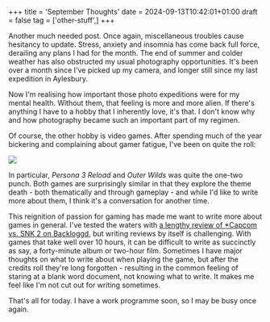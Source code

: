 +++
title = 'September Thoughts'
date = 2024-09-13T10:42:01+01:00
draft = false
tag = ['other-stuff',]
+++

Another much needed post. Once again, miscellaneous troubles cause hesitancy to update. Stress, anxiety and insomnia has come back full force, derailing any plans I had for the month. The end of summer and colder weather has also obstructed my usual photography opportunities. It's been over a month since I've picked up my camera, and longer still since my last expedition in Aylesbury.

Now I'm realising how important those photo expeditions were for my mental health. Without them, that feeling is more and more alien. If there's anything I have to a hobby that I inherently love, it's that. I don't know why and how photography became such an important part of my regimen.

Of course, the other hobby is video games. After spending much of the year bickering and complaining about gamer fatigue, I've been on quite the roll:

![](https://i.imgur.com/U7h6Wpp.png)

In particular, *Persona 3 Reload* and *Outer Wilds* was quite the one-two punch. Both games are surprisingly similar in that they explore the theme death - both thematically and through gameplay - and while I'd like to write more about them, I think it's a conversation for another time.

This reignition of passion for gaming has made me want to write more about games in general. I've tested the waters with [a lengthy review of *Capcom vs. SNK 2 on Backloggd](https://www.backloggd.com/u/bwoe/review/1896429/), but writing reviews by itself is challenging. With games that take well over 10 hours, it can be difficult to write as succinctly as say, a forty-minute album or two-hour film. Sometimes I have major thoughts on what to write about when playing the game, but after the credits roll they're long forgotten - resulting in the common feeling of staring at a blank word document, not knowing what to write. It makes me feel like I'm not cut out for writing sometimes.

That's all for today. I have a work programme soon, so I may be busy once again.
